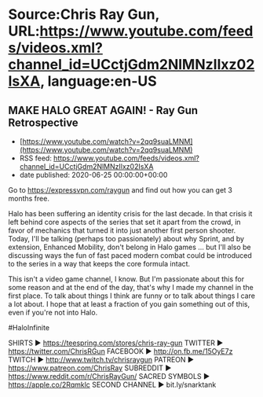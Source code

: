 # Source:Chris Ray Gun, URL:https://www.youtube.com/feeds/videos.xml?channel_id=UCctjGdm2NlMNzIlxz02IsXA, language:en-US

## MAKE HALO GREAT AGAIN! - Ray Gun Retrospective
 - [https://www.youtube.com/watch?v=2qq9suaLMNM](https://www.youtube.com/watch?v=2qq9suaLMNM)
 - RSS feed: https://www.youtube.com/feeds/videos.xml?channel_id=UCctjGdm2NlMNzIlxz02IsXA
 - date published: 2020-06-25 00:00:00+00:00

Go to https://expressvpn.com/raygun and find out how you can get 3 months free.

Halo has been suffering an identity crisis for the last decade. In that crisis it left behind core aspects of the series that set it apart from the crowd, in favor of mechanics that turned it into just another first person shooter. Today, I'll be talking (perhaps too passionately) about why Sprint, and by extension, Enhanced Mobility, don't belong in Halo games ... but I'll also be discussing ways the fun of fast paced modern combat could be introduced to the series in a way that keeps the core formula intact.

This isn't a video game channel, I know. But I'm passionate about this for some reason and at the end of the day, that's why I made my channel in the first place. To talk about things I think are funny or to talk about things I care a lot about. I hope that at least a fraction of you gain something out of this, even if you're not into Halo. 

#HaloInfinite

SHIRTS ► https://teespring.com/stores/chris-ray-gun
TWITTER ► https://twitter.com/ChrisRGun
FACEBOOK ► http://on.fb.me/15OyE7z
TWITCH ► http://www.twitch.tv/chrisraygun
PATREON ► https://www.patreon.com/ChrisRay
SUBREDDIT ► https://www.reddit.com/r/ChrisRayGun/
SACRED SYMBOLS  ► https://apple.co/2Rqmklc
SECOND CHANNEL ► bit.ly/snarktank

